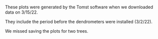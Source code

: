 These plots were generated by the Tomst software when we downloaded data on 3/15/22. 

They include the period before the dendrometers were installed (3/2/22).

We missed saving the plots for two trees.
